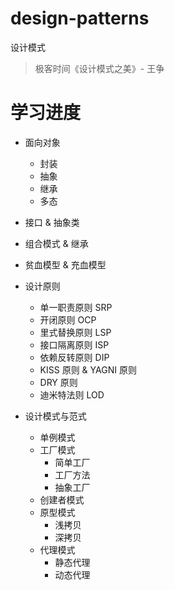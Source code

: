 # design-patterns
设计模式

> 极客时间《设计模式之美》- 王争

# 学习进度
* 面向对象
  * 封装
  * 抽象
  * 继承
  * 多态
* 接口 & 抽象类
* 组合模式 & 继承
* 贫血模型 & 充血模型
* 设计原则
  * 单一职责原则 SRP 
  * 开闭原则 OCP
  * 里式替换原则 LSP
  * 接口隔离原则 ISP
  * 依赖反转原则 DIP
  * KISS 原则 & YAGNI 原则
  * DRY 原则
  * 迪米特法则 LOD

* 设计模式与范式
  * 单例模式
  * 工厂模式
    * 简单工厂
    * 工厂方法
    * 抽象工厂
  * 创建者模式
  * 原型模式
    * 浅拷贝
    * 深拷贝
  * 代理模式
    * 静态代理
    * 动态代理